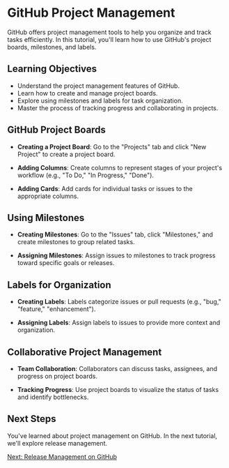 # GitHub Project Management

GitHub offers project management tools to help you organize and track tasks efficiently. In this tutorial, you'll learn how to use GitHub's project boards, milestones, and labels.

## Learning Objectives

- Understand the project management features of GitHub.
- Learn how to create and manage project boards.
- Explore using milestones and labels for task organization.
- Master the process of tracking progress and collaborating in projects.

## GitHub Project Boards

- **Creating a Project Board**: Go to the "Projects" tab and click "New Project" to create a project board.

- **Adding Columns**: Create columns to represent stages of your project's workflow (e.g., "To Do," "In Progress," "Done").

- **Adding Cards**: Add cards for individual tasks or issues to the appropriate columns.

## Using Milestones

- **Creating Milestones**: Go to the "Issues" tab, click "Milestones," and create milestones to group related tasks.

- **Assigning Milestones**: Assign issues to milestones to track progress toward specific goals or releases.

## Labels for Organization

- **Creating Labels**: Labels categorize issues or pull requests (e.g., "bug," "feature," "enhancement").

- **Assigning Labels**: Assign labels to issues to provide more context and organization.

## Collaborative Project Management

- **Team Collaboration**: Collaborators can discuss tasks, assignees, and progress on project boards.

- **Tracking Progress**: Use project boards to visualize the status of tasks and identify bottlenecks.

## Next Steps

You've learned about project management on GitHub. In the next tutorial, we'll explore release management.

[Next: Release Management on GitHub](13-release-management.md)
